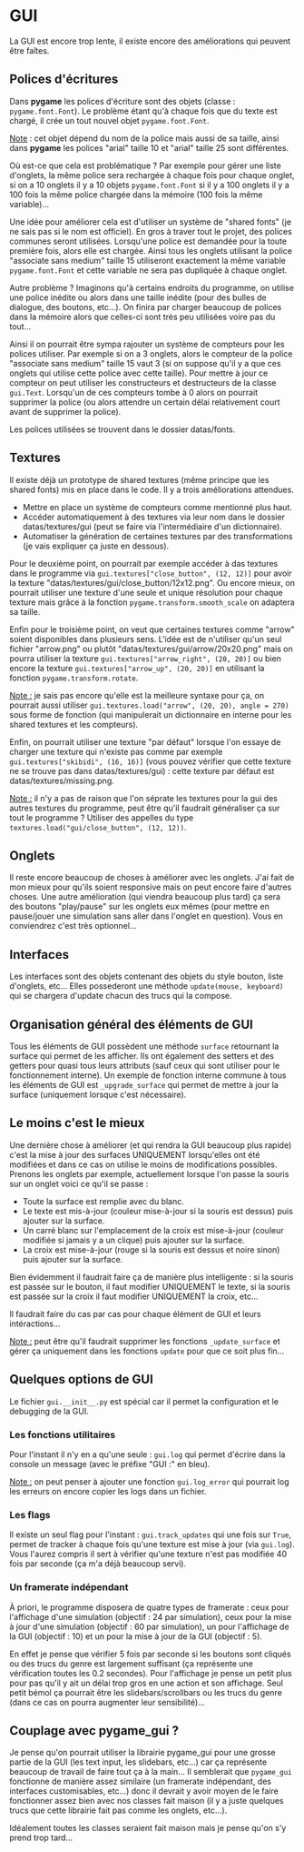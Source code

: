 # GUI
La GUI est encore trop lente, il existe encore des améliorations qui peuvent être faîtes.

## Polices d'écritures
Dans **pygame** les polices d'écriture sont des objets (classe : `pygame.font.Font`). Le problème étant qu'à chaque fois que du texte est chargé, il crée un tout nouvel objet `pygame.font.Font`.

<ins>Note</ins> : cet objet dépend du nom de la police mais aussi de sa taille, ainsi dans **pygame** les polices "arial" taille 10 et "arial" taille 25 sont différentes.

Où est-ce que cela est problématique ? Par exemple pour gérer une liste d'onglets, la même police sera rechargée à chaque fois pour chaque onglet, si on a 10 onglets il y a 10 objets `pygame.font.Font` si il y a 100 onglets il y a 100 fois la même police chargée dans la mémoire (100 fois la même variable)...

Une idée pour améliorer cela est d'utiliser un système de "shared fonts" (je ne sais pas si le nom est officiel). En gros à traver tout le projet, des polices communes seront utilisées. Lorsqu'une police est demandée pour la toute première fois, alors elle est chargée. Ainsi tous les onglets utilisant la police "associate sans medium" taille 15 utiliseront exactement la même variable `pygame.font.Font` et cette variable ne sera pas dupliquée à chaque onglet.

Autre problème ? Imaginons qu'à certains endroits du programme, on utilise une police inédite ou alors dans une taille inédite (pour des bulles de dialogue, des boutons, etc...). On finira par charger beaucoup de polices dans la mémoire alors que celles-ci sont très peu utilisées voire pas du tout...

Ainsi il on pourrait être sympa rajouter un système de compteurs pour les polices utiliser. Par exemple si on a 3 onglets, alors le compteur de la police "associate sans medium" taille 15 vaut 3 (si on suppose qu'il y a que ces onglets qui utilise cette police avec cette taille). Pour mettre à jour ce compteur on peut utiliser les constructeurs et destructeurs de la classe `gui.Text`. Lorsqu'un de ces compteurs tombe à 0 alors on pourrait supprimer la police (ou alors attendre un certain délai relativement court avant de supprimer la police).

Les polices utilisées se trouvent dans le dossier datas/fonts.

## Textures
Il existe déjà un prototype de shared textures (même principe que les shared fonts) mis en place dans le code.
Il y a trois améliorations attendues.

<ul>
  <li>Mettre en place un système de compteurs comme mentionné plus haut.</li>
  <li>Accéder automatiquement à des textures via leur nom dans le dossier datas/textures/gui (peut se faire via l'intermédiaire d'un dictionnaire).</li>
  <li>Automatiser la génération de certaines textures par des transformations (je vais expliquer ça juste en dessous).</li>
</ul>

Pour le deuxième point, on pourrait par exemple accéder à das textures dans le programme via `gui.textures["close_button", (12, 12)]` pour avoir la texture "datas/textures/gui/close_button/12x12.png". Ou encore mieux, on pourrait utiliser une texture d'une seule et unique résolution pour chaque texture mais grâce à la fonction `pygame.transform.smooth_scale` on adaptera sa taille.

Enfin pour le troisième point, on veut que certaines textures comme "arrow" soient disponibles dans plusieurs sens. L'idée est de n'utiliser qu'un seul fichier "arrow.png" ou plutôt "datas/textures/gui/arrow/20x20.png" mais on pourra utiliser la texture `gui.textures["arrow_right", (20, 20)]` ou bien encore la texture `gui.textures["arrow_up", (20, 20)]` en utilisant la fonction `pygame.transform.rotate`.

<ins>Note :</ins> je sais pas encore qu'elle est la meilleure syntaxe pour ça, on pourrait aussi utiliser `gui.textures.load("arrow", (20, 20), angle = 270)` sous forme de fonction (qui manipulerait un dictionnaire en interne pour les shared textures et les compteurs).

Enfin, on pourrait utiliser une texture "par défaut" lorsque l'on essaye de charger une texture qui n'existe pas comme par exemple `gui.textures["skibidi", (16, 16)]` (vous pouvez vérifier que cette texture ne se trouve pas dans datas/textures/gui) : cette texture par défaut est datas/textures/missing.png.

<ins>Note :</ins> il n'y a pas de raison que l'on séprate les textures pour la gui des autres textures du programme, peut être qu'il faudrait généraliser ça sur tout le programme ? Utiliser des appelles du type `textures.load("gui/close_button", (12, 12))`.

## Onglets
Il reste encore beaucoup de choses à améliorer avec les onglets. J'ai fait de mon mieux pour qu'ils soient responsive mais on peut encore faire d'autres choses.
Une autre amélioration (qui viendra beaucoup plus tard) ça sera des boutons "play/pause" sur les onglets eux mêmes (pour mettre en pause/jouer une simulation sans aller dans l'onglet en question). Vous en conviendrez c'est très optionnel...

## Interfaces
Les interfaces sont des objets contenant des objets du style bouton, liste d'onglets, etc...
Elles possederont une méthode `update(mouse, keyboard)` qui se chargera d'update chacun des trucs qui la compose.

## Organisation général des éléments de GUI
Tous les éléments de GUI possèdent une méthode `surface` retournant la surface qui permet de les afficher.
Ils ont également des setters et des getters pour quasi tous leurs attributs (sauf ceux qui sont utiliser pour le fonctionnement interne).
Un exemple de fonction interne commune à tous les éléments de GUI est `_upgrade_surface` qui permet de mettre à jour la surface (uniquement lorsque c'est nécessaire).

## Le moins c'est le mieux
Une dernière chose à améliorer (et qui rendra la GUI beaucoup plus rapide) c'est la mise à jour des surfaces UNIQUEMENT lorsqu'elles ont été modifiées et dans ce cas on utilise le moins de modifications possibles.
Prenons les onglets par exemple, actuellement lorsque l'on passe la souris sur un onglet voici ce qu'il se passe :
<ul>
  <li>Toute la surface est remplie avec du blanc.</li>
  <li>Le texte est mis-à-jour (couleur mise-à-jour si la souris est dessus) puis ajouter sur la surface.</li>
  <li>Un carré blanc sur l'emplacement de la croix est mise-à-jour (couleur modifiée si jamais y a un clique) puis ajouter sur la surface.</li>
  <li>La croix est mise-à-jour (rouge si la souris est dessus et noire sinon) puis ajouter sur la surface.</li>
</ul>
Bien évidemment il faudrait faire ça de manière plus intelligente : si la souris est passée sur le bouton, il faut modifier UNIQUEMENT le texte, si la souris est passée sur la croix il faut modifier UNIQUEMENT la croix, etc...

Il faudrait faire du cas par cas pour chaque élément de GUI et leurs intéractions...

<ins>Note :</ins> peut être qu'il faudrait supprimer les fonctions `_update_surface` et gérer ça uniquement dans les fonctions `update` pour que ce soit plus fin...

## Quelques options de GUI
Le fichier `gui.__init__.py` est spécial car il permet la configuration et le debugging de la GUI.

### Les fonctions utilitaires
Pour l'instant il n'y en a qu'une seule : `gui.log` qui permet d'écrire dans la console un message (avec le préfixe "GUI :" en bleu).

<ins>Note :</ins> on peut penser à ajouter une fonction `gui.log_error` qui pourrait log les erreurs on encore copier les logs dans un fichier.

### Les flags
Il existe un seul flag pour l'instant : `gui.track_updates` qui une fois sur `True`, permet de tracker à chaque fois qu'une texture est mise à jour (via `gui.log`). Vous l'aurez compris il sert à vérifier qu'une texture n'est pas modifiée 40 fois par seconde (ça m'a déjà beaucoup servi).

### Un framerate indépendant
À priori, le programme disposera de quatre types de framerate : ceux pour l'affichage d'une simulation (objectif : 24 par simulation), ceux pour la mise à jour d'une simulation (objectif : 60 par simulation), un pour l'affichage de la GUI (objectif : 10) et un pour la mise à jour de la GUI (objectif : 5).

En effet je pense que vérifier 5 fois par seconde si les boutons sont cliqués ou des trucs du genre est largement suffisant (ça représente une vérification toutes les 0.2 secondes). Pour l'affichage je pense un petit plus pour pas qu'il y ait un délai trop gros en une action et son affichage. Seul petit bémol ça pourrait être les slidebars/scrollbars ou les trucs du genre (dans ce cas on pourra augmenter leur sensibilité)...

## Couplage avec pygame_gui ?
Je pense qu'on pourrait utiliser la librairie pygame_gui pour une grosse partie de la GUI (les text input, les slidebars, etc...) car ça représente beaucoup de travail de faire tout ça à la main... Il semblerait que `pygame_gui` fonctionne de manière assez similaire (un framerate indépendant, des interfaces customisables, etc...) donc il devrait y avoir moyen de le faire fonctionner assez bien avec nos classes fait maison (il y a juste quelques trucs que cette librairie fait pas comme les onglets, etc...).

Idéalement toutes les classes seraient fait maison mais je pense qu'on s'y prend trop tard...
